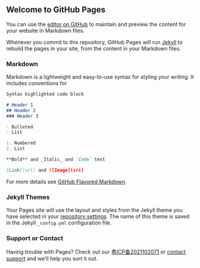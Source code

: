 ## Welcome to GitHub Pages

You can use the [editor on GitHub](https://github.com/1604780476/1604780476.github.io/edit/main/index.md) to maintain and preview the content for your website in Markdown files.

Whenever you commit to this repository, GitHub Pages will run [Jekyll](https://jekyllrb.com/) to rebuild the pages in your site, from the content in your Markdown files.

### Markdown

Markdown is a lightweight and easy-to-use syntax for styling your writing. It includes conventions for

```markdown
Syntax highlighted code block

# Header 1
## Header 2
### Header 3

- Bulleted
- List

1. Numbered
2. List

**Bold** and _Italic_ and `Code` text

[Link](url) and ![Image](src)
```

For more details see [GitHub Flavored Markdown](https://guides.github.com/features/mastering-markdown/).

### Jekyll Themes

Your Pages site will use the layout and styles from the Jekyll theme you have selected in your [repository settings](https://github.com/1604780476/1604780476.github.io/settings/pages). The name of this theme is saved in the Jekyll `_config.yml` configuration file.

### Support or Contact

Having trouble with Pages? Check out our [粤ICP备2021102071](https://beian.miit.gov.cn/) or [contact support](https://support.github.com/contact) and we’ll help you sort it out.
